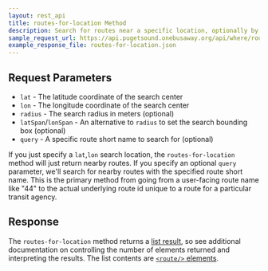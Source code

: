 ```yaml
---
layout: rest_api
title: routes-for-location Method
description: Search for routes near a specific location, optionally by name
sample_request_url: https://api.pugetsound.onebusaway.org/api/where/routes-for-location.json?key=TEST&lat=47.653435&lon=-122.305641
example_response_file: routes-for-location.json
---
```


## Request Parameters

* `lat` - The latitude coordinate of the search center
* `lon` - The longitude coordinate of the search center
* `radius` - The search radius in meters (optional)
* `latSpan`/`lonSpan` - An alternative to `radius` to set the search bounding box (optional)
* `query`	- A specific route short name to search for (optional)

If you just specify a `lat`,`lon` search location, the `routes-for-location` method will just return nearby routes.  If you specify an optional `query` parameter, we'll search for nearby routes with the specified route short name.  This is the primary method from going from a user-facing route name like "44" to the actual underlying route id unique to a route for a particular transit agency.

## Response

The `routes-for-location` method returns a [list result](/api/where/elements/list-result), so see additional documentation on controlling the number of elements returned and interpreting the results.  The list contents are [`<route/>` elements](/api/where/elements/route).
